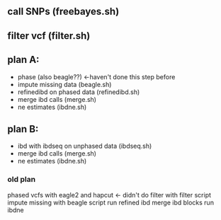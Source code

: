 ## call SNPs (freebayes.sh)
## filter vcf (filter.sh)

## plan A:
* phase (also beagle??) <-haven't done this step before
* impute missing data (beagle.sh)
* refinedibd on phased data (refinedibd.sh)
* merge ibd calls (merge.sh)
* ne estimates (ibdne.sh)

## plan B:
* ibd with ibdseq on unphased data  (ibdseq.sh)
* merge ibd calls (merge.sh)
* ne estimates (ibdne.sh)

### old plan
phased vcfs with eagle2 and hapcut <- didn't do 
filter with filter script
impute missing with beagle script
run refined ibd
merge ibd blocks
run ibdne
